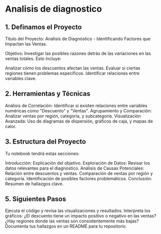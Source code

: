 # Analisis de diagnostico
## 1. Definamos el Proyecto
Título del Proyecto:
Análisis de Diagnóstico - Identificando Factores que Impactan las Ventas.

Objetivo:
Investigar las posibles razones detrás de las variaciones en las ventas totales. Esto incluye:

Analizar cómo los descuentos afectan las ventas.
Evaluar si ciertas regiones tienen problemas específicos.
Identificar relaciones entre variables clave.

## 2. Herramientas y Técnicas
Análisis de Correlación: Identificar si existen relaciones entre variables numéricas como "Descuento" y "Ventas".
Agrupamiento y Comparación: Analizar ventas por región, categoría, y subcategoría.
Visualización Avanzada: Uso de diagramas de dispersión, gráficos de caja, y mapas de calor.

## 3. Estructura del Proyecto
Tu notebook tendrá estas secciones:

Introducción: Explicación del objetivo.
Exploración de Datos: Revisar los datos relevantes para el diagnóstico.
Análisis de Causas Potenciales:
Relación entre descuentos y ventas.
Comparación de ventas por región y categoría.
Identificación de posibles factores problemáticos.
Conclusión: Resumen de hallazgos clave.

## 5. Siguientes Pasos
Ejecuta el código y revisa las visualizaciones y resultados.
Interpreta los gráficos:
¿El descuento tiene un impacto positivo o negativo en las ventas?
¿Hay regiones donde las ventas son consistentemente más bajas?
Documenta tus hallazgos en un README para tu repositorio.
